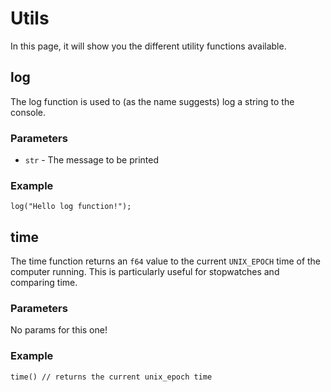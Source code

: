 # Utils

In this page, it will show you the different utility functions available. 

## log
The log function is used to (as the name suggests) log a string to the console. 
### Parameters

- `str` - The message to be printed

### Example

```rhai
log("Hello log function!");
```

## time
The time function returns an `f64` value to the current `UNIX_EPOCH` time of the computer running. This is particularly useful for stopwatches and comparing time. 

### Parameters
No params for this one!

### Example
```rhai
time() // returns the current unix_epoch time
```
